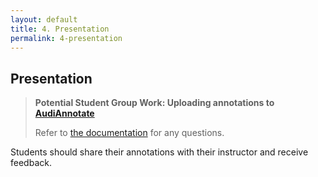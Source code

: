 ```yaml
---
layout: default
title: 4. Presentation
permalink: 4-presentation
---
```

<!-- Add an essay or interpretive material below this line,
using HTML or markdown.  Do not modify this file above this line -->
## Presentation
> <strong>Potential Student Group Work: Uploading annotations to [AudiAnnotate](http://audiannotate.brumfieldlabs.com)</strong>
>
> Refer to [the documentation](https://hipstas.github.io/AudiAnnotate/lessonplan.html) for any questions.
> 
Students should share their annotations with their instructor and receive feedback.

